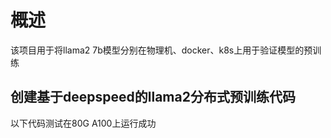 # 概述
该项目用于将llama2 7b模型分别在物理机、docker、k8s上用于验证模型的预训练

## 创建基于deepspeed的llama2分布式预训练代码
以下代码测试在80G A100上运行成功


